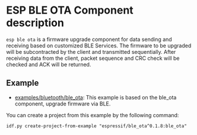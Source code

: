 # ESP BLE OTA Component description

``esp ble ota`` is a firmware upgrade component for data sending and receiving based on customized BLE Services. The firmware to be upgraded will be subcontracted by the client and transmitted sequentially. After receiving data from the client, packet sequence and CRC check will be checked and ACK will be returned.

## Example

- [examples/bluetooth/ble_ota](https://github.com/espressif/esp-iot-solution/tree/master/examples/bluetooth/ble_ota): This example is based on the ble_ota component, upgrade firmware via BLE.

You can create a project from this example by the following command:

```
idf.py create-project-from-example "espressif/ble_ota^0.1.8:ble_ota"
```
